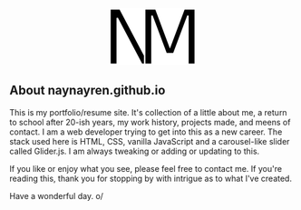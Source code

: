 <p align="center">
    <img src="img/logo.png" alt="My Logo" width="153" height="100" />
</p>

## About naynayren.github.io

This is my portfolio/resume site. It's collection of a little about me, a return to school after 20-ish years, my work history, projects made, and meens of contact. I am a web developer trying to get into this as a new career. The stack used here is HTML, CSS, vanilla JavaScript and a carousel-like slider called Glider.js. I am always tweaking or adding or updating to this.

If you like or enjoy what you see, please feel free to contact me. If you're reading this, thank you for stopping by with intrigue as to what I've created.

Have a wonderful day. o/

